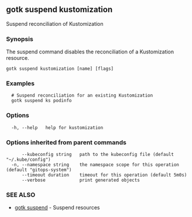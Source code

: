 ## gotk suspend kustomization

Suspend reconciliation of Kustomization

### Synopsis

The suspend command disables the reconciliation of a Kustomization resource.

```
gotk suspend kustomization [name] [flags]
```

### Examples

```
  # Suspend reconciliation for an existing Kustomization
  gotk suspend ks podinfo

```

### Options

```
  -h, --help   help for kustomization
```

### Options inherited from parent commands

```
      --kubeconfig string   path to the kubeconfig file (default "~/.kube/config")
  -n, --namespace string    the namespace scope for this operation (default "gitops-system")
      --timeout duration    timeout for this operation (default 5m0s)
      --verbose             print generated objects
```

### SEE ALSO

* [gotk suspend](gotk_suspend.md)	 - Suspend resources

